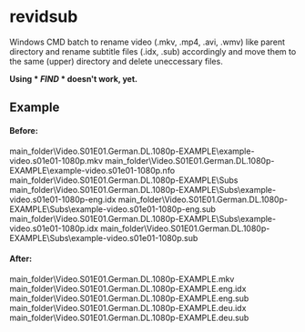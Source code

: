 # revidsub
Windows CMD batch to rename video (.mkv, .mp4, .avi, .wmv) like parent directory and rename subtitle files (.idx, .sub) accordingly and move them to the same (upper) directory and delete uneccessary files.

**Using * *FIND* * doesn't work, yet.**

## Example
#### Before:
main_folder\Video.S01E01.German.DL.1080p-EXAMPLE\example-video.s01e01-1080p.mkv
main_folder\Video.S01E01.German.DL.1080p-EXAMPLE\example-video.s01e01-1080p.nfo
main_folder\Video.S01E01.German.DL.1080p-EXAMPLE\Subs
main_folder\Video.S01E01.German.DL.1080p-EXAMPLE\Subs\example-video.s01e01-1080p-eng.idx
main_folder\Video.S01E01.German.DL.1080p-EXAMPLE\Subs\example-video.s01e01-1080p-eng.sub
main_folder\Video.S01E01.German.DL.1080p-EXAMPLE\Subs\example-video.s01e01-1080p.idx
main_folder\Video.S01E01.German.DL.1080p-EXAMPLE\Subs\example-video.s01e01-1080p.sub

#### After:
main_folder\Video.S01E01.German.DL.1080p-EXAMPLE.mkv
main_folder\Video.S01E01.German.DL.1080p-EXAMPLE.eng.idx
main_folder\Video.S01E01.German.DL.1080p-EXAMPLE.eng.sub
main_folder\Video.S01E01.German.DL.1080p-EXAMPLE.deu.idx
main_folder\Video.S01E01.German.DL.1080p-EXAMPLE.deu.sub


